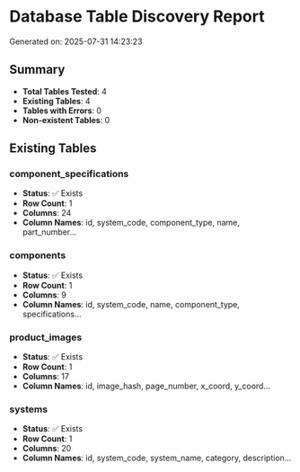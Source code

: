 # Database Table Discovery Report

Generated on: 2025-07-31 14:23:23

## Summary

- **Total Tables Tested**: 4
- **Existing Tables**: 4
- **Tables with Errors**: 0
- **Non-existent Tables**: 0

## Existing Tables

### component_specifications
- **Status**: ✅ Exists
- **Row Count**: 1
- **Columns**: 24
- **Column Names**: id, system_code, component_type, name, part_number...

### components
- **Status**: ✅ Exists
- **Row Count**: 1
- **Columns**: 9
- **Column Names**: id, system_code, name, component_type, specifications...

### product_images
- **Status**: ✅ Exists
- **Row Count**: 1
- **Columns**: 17
- **Column Names**: id, image_hash, page_number, x_coord, y_coord...

### systems
- **Status**: ✅ Exists
- **Row Count**: 1
- **Columns**: 20
- **Column Names**: id, system_code, system_name, category, description...

